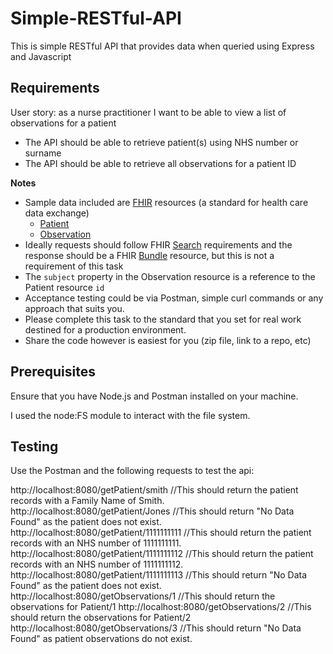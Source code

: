 # Simple-RESTful-API
This is  simple RESTful API that provides data when queried using Express and Javascript

## Requirements ##

User story: as a nurse practitioner I want to be able to view a list of observations for a patient

- The API should be able to retrieve patient(s) using NHS number or surname
- The API should be able to retrieve all observations for a patient ID

**Notes**

- Sample data included are [FHIR](http://hl7.org/fhir/) resources (a standard for health care data exchange)
  - [Patient](http://www.hl7.org/implement/standards/fhir/patient.html)
  - [Observation](http://www.hl7.org/implement/standards/fhir/observation.html)
- Ideally requests should follow FHIR [Search](http://hl7.org/fhir/http.html#search) requirements and the response should be a FHIR [Bundle](http://hl7.org/fhir/bundle.html) resource, but this is not a requirement of this task
- The `subject` property in the Observation resource is a reference to the Patient resource `id`
- Acceptance testing could be via Postman, simple curl commands or any approach that suits you.
- Please complete this task to the standard that you set for real work destined for a production environment.
- Share the code however is easiest for you (zip file, link to a repo, etc)

## Prerequisites ##
Ensure that you have Node.js and Postman installed on your machine.

I used the node:FS module to interact with the file system. 

## Testing ##

Use the Postman and the following requests to test the api:

http://localhost:8080/getPatient/smith //This should return the patient records with a Family Name of Smith.
http://localhost:8080/getPatient/Jones //This should return "No Data Found" as the patient does not exist.
http://localhost:8080/getPatient/1111111111 //This should return the patient records with an NHS number of 1111111111.
http://localhost:8080/getPatient/1111111112 //This should return the patient records with an NHS number of 1111111112.
http://localhost:8080/getPatient/1111111113 //This should return "No Data Found" as the patient does not exist.
http://localhost:8080/getObservations/1 //This should return the observations for Patient/1
http://localhost:8080/getObservations/2 //This should return the observations for Patient/2
http://localhost:8080/getObservations/3 //This should return "No Data Found" as patient observations do not exist. 

